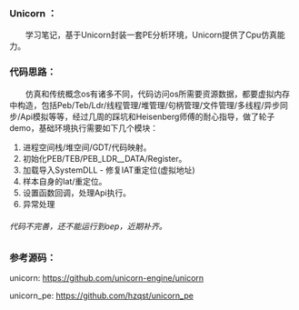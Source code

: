 ### Unicorn ：

&emsp;&emsp;学习笔记，基于Unicorn封装一套PE分析环境，Unicorn提供了Cpu仿真能力。

### 代码思路：

&emsp;&emsp;仿真和传统概念os有诸多不同，代码访问os所需要资源数据，都要虚拟内存中构造，包括Peb/Teb/Ldr/线程管理/堆管理/句柄管理/文件管理/多线程/异步同步/Api模拟等等，经过几周的踩坑和Heisenberg师傅的耐心指导，做了轮子demo，基础环境执行需要如下几个模块：

1. 进程空间栈/堆空间/GDT/代码映射。
2. 初始化PEB/TEB/PEB_LDR__DATA/Register。
3. 加载导入SystemDLL - 修复IAT重定位(虚拟地址)
4. 样本自身的Iat/重定位。
5. 设置函数回调，处理Api执行。
6. 异常处理

###### 代码不完善，还不能运行到oep，近期补齐。

### 参考源码：

unicorn: https://github.com/unicorn-engine/unicorn

unicorn_pe: https://github.com/hzqst/unicorn_pe

